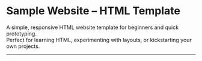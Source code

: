 # Sample Website – HTML Template

A simple, responsive HTML website template for beginners and quick prototyping.  
Perfect for learning HTML, experimenting with layouts, or kickstarting your own projects.

---
